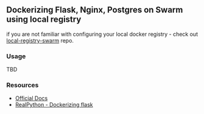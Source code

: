 ## Dockerizing Flask, Nginx, Postgres on Swarm using local registry
if you are not familiar with configuring your local docker registry - check out [local-registry-swarm](https://github.com/liranfar/local-registry-swarm) repo.
### Usage
TBD
### Resources
- [Official Docs](https://docs.docker.com/get-started/)
- [RealPython - Dockerizing flask](https://realpython.com/dockerizing-flask-with-compose-and-machine-from-localhost-to-the-cloud/)

